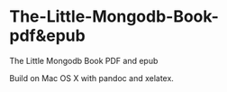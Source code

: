# The-Little-Mongodb-Book-pdf&epub

The Little Mongodb Book PDF and epub

Build on Mac OS X with pandoc and xelatex.
